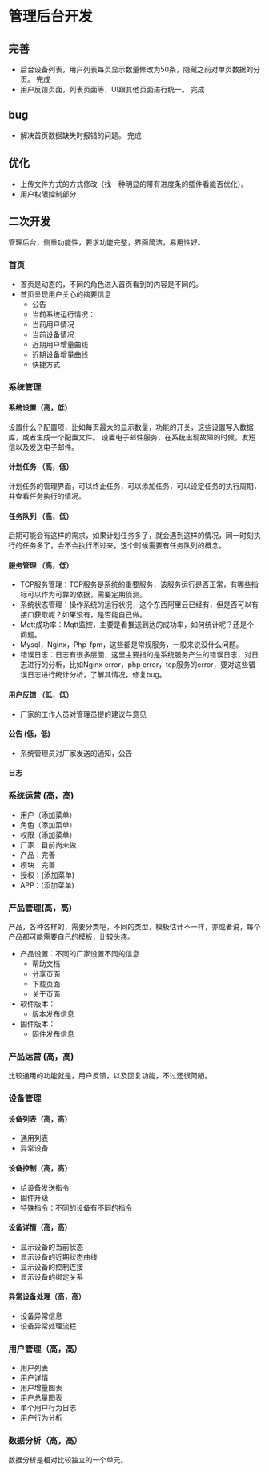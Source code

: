 # 管理后台开发

## 完善
- 后台设备列表，用户列表每页显示数量修改为50条，隐藏之前对单页数据的分页。 完成
- 用户反馈页面，列表页面等，UI跟其他页面进行统一。 完成

## bug
- 解决首页数据缺失时报错的问题。 完成

## 优化
- 上传文件方式的方式修改（找一种明显的带有进度条的插件看能否优化）。
- 用户权限控制部分

## 二次开发
管理后台，侧重功能性，要求功能完整，界面简洁，易用性好。

### 首页
- 首页是动态的，不同的角色进入首页看到的内容是不同的。
- 首页呈现用户关心的摘要信息
	- 公告
	- 当前系统运行情况：
	- 当前用户情况
	- 当前设备情况
	- 近期用户增量曲线
	- 近期设备增量曲线
	- 快捷方式

### 系统管理
#### 系统设置（高，低）
设置什么？配置项，比如每页最大的显示数量，功能的开关，这些设置写入数据库，或者生成一个配置文件。
设置电子邮件服务，在系统出现故障的时候，发短信以及发送电子邮件。

#### 计划任务 （高，低）
计划任务的管理界面，可以终止任务，可以添加任务，可以设定任务的执行周期，并查看任务执行的情况。

#### 任务队列 （高，低）
后期可能会有这样的需求，如果计划任务多了，就会遇到这样的情况，同一时刻执行的任务多了，会不会执行不过来，这个时候需要有任务队列的概念。

#### 服务管理 （高，低）

- TCP服务管理：TCP服务是系统的重要服务，该服务运行是否正常，有哪些指标可以作为可靠的依据，需要定期侦测。
- 系统状态管理：操作系统的运行状况，这个东西阿里云已经有，但是否可以有接口获取呢？如果没有，是否能自己做。
- Mqtt成功率：Mqtt监控，主要是看推送到达的成功率，如何统计呢？还是个问题。
- Mysql，Nginx，Php-fpm，这些都是常规服务，一般来说没什么问题。
- 错误日志：日志有很多层面，这里主要指的是系统服务产生的错误日志，对日志进行的分析，比如Nginx error，php error，tcp服务的error，要对这些错误日志进行统计分析，了解其情况，修复bug。

#### 用户反馈 （低，低）

- 厂家的工作人员对管理员提的建议与意见

#### 公告 (低，低)

- 系统管理员对厂家发送的通知，公告
#### 日志

### 系统运营 (高，高)
- 用户（添加菜单）
- 角色（添加菜单）
- 权限（添加菜单）
- 厂家：目前尚未做
- 产品：完善
- 模块：完善
- 授权：(添加菜单)
- APP：(添加菜单)

### 产品管理(高，高)
产品，各种各样的，需要分类吧，不同的类型，模板估计不一样，亦或者说，每个产品都可能需要自己的模板，比较头疼。

- 产品设置：不同的厂家设置不同的信息
	- 帮助文档
	- 分享页面
	- 下载页面
	- 关于页面
- 软件版本：
	- 版本发布信息
- 固件版本：
	- 固件发布信息

### 产品运营 (高，高)
比较通用的功能就是，用户反馈，以及回复功能，不过还很简陋。

### 设备管理
#### 设备列表（高，高）  
- 通用列表
- 异常设备
#### 设备控制（高，高）
- 给设备发送指令
- 固件升级
- 特殊指令：不同的设备有不同的指令
#### 设备详情（高，高）
- 显示设备的当前状态
- 显示设备的近期状态曲线
- 显示设备的控制连接
- 显示设备的绑定关系
#### 异常设备处理（高，高）
- 设备异常信息
- 设备异常处理流程

### 用户管理（高，高）
- 用户列表
- 用户详情
- 用户增量图表
- 用户总量图表
- 单个用户行为日志
- 用户行为分析	

### 数据分析（高，高）
数据分析是相对比较独立的一个单元。